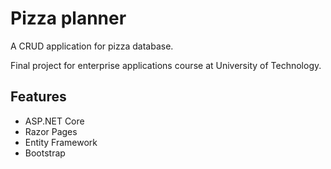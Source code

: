 # Pizza planner

A CRUD application for pizza database.

Final project for enterprise applications course at University of Technology.

## Features
 - ASP.NET Core
 - Razor Pages
 - Entity Framework
 - Bootstrap
